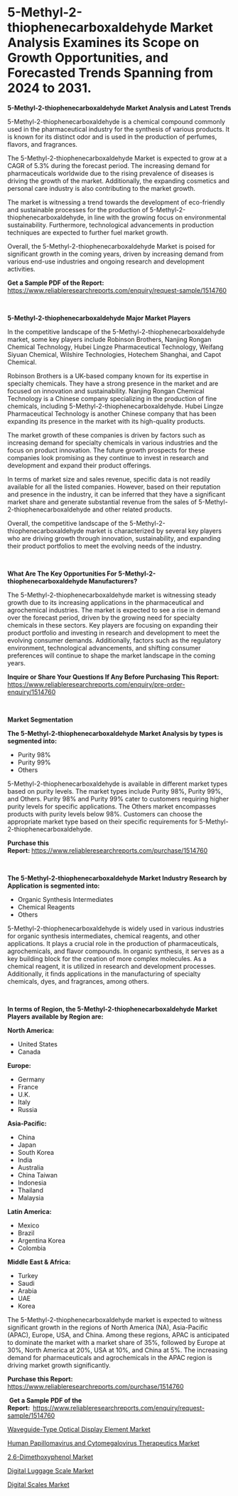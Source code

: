 <p><h1>5-Methyl-2-thiophenecarboxaldehyde Market Analysis Examines its Scope on Growth Opportunities, and Forecasted Trends Spanning from 2024 to 2031.</h1></p><p><strong>5-Methyl-2-thiophenecarboxaldehyde Market Analysis and Latest Trends</strong></p>
<p><p>5-Methyl-2-thiophenecarboxaldehyde is a chemical compound commonly used in the pharmaceutical industry for the synthesis of various products. It is known for its distinct odor and is used in the production of perfumes, flavors, and fragrances.</p><p>The 5-Methyl-2-thiophenecarboxaldehyde Market is expected to grow at a CAGR of 5.3% during the forecast period. The increasing demand for pharmaceuticals worldwide due to the rising prevalence of diseases is driving the growth of the market. Additionally, the expanding cosmetics and personal care industry is also contributing to the market growth.</p><p>The market is witnessing a trend towards the development of eco-friendly and sustainable processes for the production of 5-Methyl-2-thiophenecarboxaldehyde, in line with the growing focus on environmental sustainability. Furthermore, technological advancements in production techniques are expected to further fuel market growth.</p><p>Overall, the 5-Methyl-2-thiophenecarboxaldehyde Market is poised for significant growth in the coming years, driven by increasing demand from various end-use industries and ongoing research and development activities.</p></p>
<p><strong>Get a Sample PDF of the Report:&nbsp;</strong> <a href="https://www.reliableresearchreports.com/enquiry/request-sample/1514760">https://www.reliableresearchreports.com/enquiry/request-sample/1514760</a></p>
<p>&nbsp;</p>
<p><strong>5-Methyl-2-thiophenecarboxaldehyde Major Market Players</strong></p>
<p><p>In the competitive landscape of the 5-Methyl-2-thiophenecarboxaldehyde market, some key players include Robinson Brothers, Nanjing Rongan Chemical Technology, Hubei Lingze Pharmaceutical Technology, Weifang Siyuan Chemical, Wilshire Technologies, Hotechem Shanghai, and Capot Chemical. </p><p>Robinson Brothers is a UK-based company known for its expertise in specialty chemicals. They have a strong presence in the market and are focused on innovation and sustainability. Nanjing Rongan Chemical Technology is a Chinese company specializing in the production of fine chemicals, including 5-Methyl-2-thiophenecarboxaldehyde. Hubei Lingze Pharmaceutical Technology is another Chinese company that has been expanding its presence in the market with its high-quality products. </p><p>The market growth of these companies is driven by factors such as increasing demand for specialty chemicals in various industries and the focus on product innovation. The future growth prospects for these companies look promising as they continue to invest in research and development and expand their product offerings.</p><p>In terms of market size and sales revenue, specific data is not readily available for all the listed companies. However, based on their reputation and presence in the industry, it can be inferred that they have a significant market share and generate substantial revenue from the sales of 5-Methyl-2-thiophenecarboxaldehyde and other related products.</p><p>Overall, the competitive landscape of the 5-Methyl-2-thiophenecarboxaldehyde market is characterized by several key players who are driving growth through innovation, sustainability, and expanding their product portfolios to meet the evolving needs of the industry.</p></p>
<p>&nbsp;</p>
<p><strong>What Are The Key Opportunities For 5-Methyl-2-thiophenecarboxaldehyde Manufacturers?</strong></p>
<p><p>The 5-Methyl-2-thiophenecarboxaldehyde market is witnessing steady growth due to its increasing applications in the pharmaceutical and agrochemical industries. The market is expected to see a rise in demand over the forecast period, driven by the growing need for specialty chemicals in these sectors. Key players are focusing on expanding their product portfolio and investing in research and development to meet the evolving consumer demands. Additionally, factors such as the regulatory environment, technological advancements, and shifting consumer preferences will continue to shape the market landscape in the coming years.</p></p>
<p><strong>Inquire or Share Your Questions If Any Before Purchasing This Report:</strong> <a href="https://www.reliableresearchreports.com/enquiry/pre-order-enquiry/1514760">https://www.reliableresearchreports.com/enquiry/pre-order-enquiry/1514760</a></p>
<p>&nbsp;</p>
<p><strong>Market Segmentation</strong></p>
<p><strong>The 5-Methyl-2-thiophenecarboxaldehyde Market Analysis by types is segmented into:</strong></p>
<p><ul><li>Purity 98%</li><li>Purity 99%</li><li>Others</li></ul></p>
<p><p>5-Methyl-2-thiophenecarboxaldehyde is available in different market types based on purity levels. The market types include Purity 98%, Purity 99%, and Others. Purity 98% and Purity 99% cater to customers requiring higher purity levels for specific applications. The Others market encompasses products with purity levels below 98%. Customers can choose the appropriate market type based on their specific requirements for 5-Methyl-2-thiophenecarboxaldehyde.</p></p>
<p><strong>Purchase this Report:&nbsp;</strong><a href="https://www.reliableresearchreports.com/purchase/1514760">https://www.reliableresearchreports.com/purchase/1514760</a></p>
<p>&nbsp;</p>
<p><strong>The 5-Methyl-2-thiophenecarboxaldehyde Market Industry Research by Application is segmented into:</strong></p>
<p><ul><li>Organic Synthesis Intermediates</li><li>Chemical Reagents</li><li>Others</li></ul></p>
<p><p>5-Methyl-2-thiophenecarboxaldehyde is widely used in various industries for organic synthesis intermediates, chemical reagents, and other applications. It plays a crucial role in the production of pharmaceuticals, agrochemicals, and flavor compounds. In organic synthesis, it serves as a key building block for the creation of more complex molecules. As a chemical reagent, it is utilized in research and development processes. Additionally, it finds applications in the manufacturing of specialty chemicals, dyes, and fragrances, among others.</p></p>
<p>&nbsp;</p>
<p><strong>In terms of Region, the 5-Methyl-2-thiophenecarboxaldehyde Market Players available by Region are:</strong></p>
<p>
    <p> <strong> North America: </strong>
        <ul>
            <li>United States</li>
            <li>Canada</li>
        </ul>
        </p> 
    <p> <strong> Europe: </strong>
        <ul>
            <li>Germany</li>
            <li>France</li>
            <li>U.K.</li>
            <li>Italy</li>
            <li>Russia</li>
        </ul>
        </p> 
    <p> <strong> Asia-Pacific: </strong>
        <ul>
            <li>China</li>
            <li>Japan</li>
            <li>South Korea</li>
            <li>India</li>
            <li>Australia</li>
            <li>China Taiwan</li>
            <li>Indonesia</li>
            <li>Thailand</li>
            <li>Malaysia</li>
        </ul>
        </p> 
    <p> <strong> Latin America: </strong>
        <ul>
            <li>Mexico</li>
            <li>Brazil</li>
            <li>Argentina Korea</li>
            <li>Colombia</li>
        </ul>
        </p> 
    <p> <strong> Middle East & Africa: </strong>
        <ul>
            <li>Turkey</li>
            <li>Saudi</li>
            <li>Arabia</li>
            <li>UAE</li>
            <li>Korea</li>
        </ul>
    </p>
    </p>
<p><p>The 5-Methyl-2-thiophenecarboxaldehyde market is expected to witness significant growth in the regions of North America (NA), Asia-Pacific (APAC), Europe, USA, and China. Among these regions, APAC is anticipated to dominate the market with a market share of 35%, followed by Europe at 30%, North America at 20%, USA at 10%, and China at 5%. The increasing demand for pharmaceuticals and agrochemicals in the APAC region is driving market growth significantly.</p></p>
<p><strong>Purchase this Report: </strong><a href="https://www.reliableresearchreports.com/purchase/1514760">https://www.reliableresearchreports.com/purchase/1514760</a></p>
<p>&nbsp;<strong>Get a Sample PDF of the Report:&nbsp;&nbsp;</strong><a href="https://www.reliableresearchreports.com/enquiry/request-sample/1514760">https://www.reliableresearchreports.com/enquiry/request-sample/1514760</a></p>
<p><strong></strong></p>
<p><p><a href="https://pretty-mail-caf.notion.site/Waveguide-Type-Optical-Display-Element-Market-Furnish-Information-about-Market-Size-Market-Share-M-119a08584cc14271928e88bd05f12601">Waveguide-Type Optical Display Element Market</a></p><p><a href="https://full-wildebeest-80b.notion.site/Human-Papillomavirus-and-Cytomegalovirus-Therapeutics-Market-Research-Report-Forecasted-for-Period-f-43eb29fffcd642cfbe3f63ec5f37dace">Human Papillomavirus and Cytomegalovirus Therapeutics Market</a></p><p><a href="https://flame-sidecar-702.notion.site/2-6-Dimethoxyphenol-Market-Growth-Market-Trends-COVID-19-Impact-and-Forecasts-for-period-from-202-8b7da8e0a64c47129eaefbdf769979e3">2,6-Dimethoxyphenol Market</a></p><p><a href="https://view.publitas.com/reportprime-1/digital-luggage-scale-market-offers-provide-insightful-data-for-the-time-period-from-2024-to-2031-and-also-provide-analysis-based-on-application-type-and-region/">Digital Luggage Scale Market</a></p><p><a href="https://view.publitas.com/reportprime-1/digital-scales-market-challenges-opportunities-and-growth-drivers-and-major-market-players-forecasted-for-period-from-2024-2031/">Digital Scales Market</a></p></p>